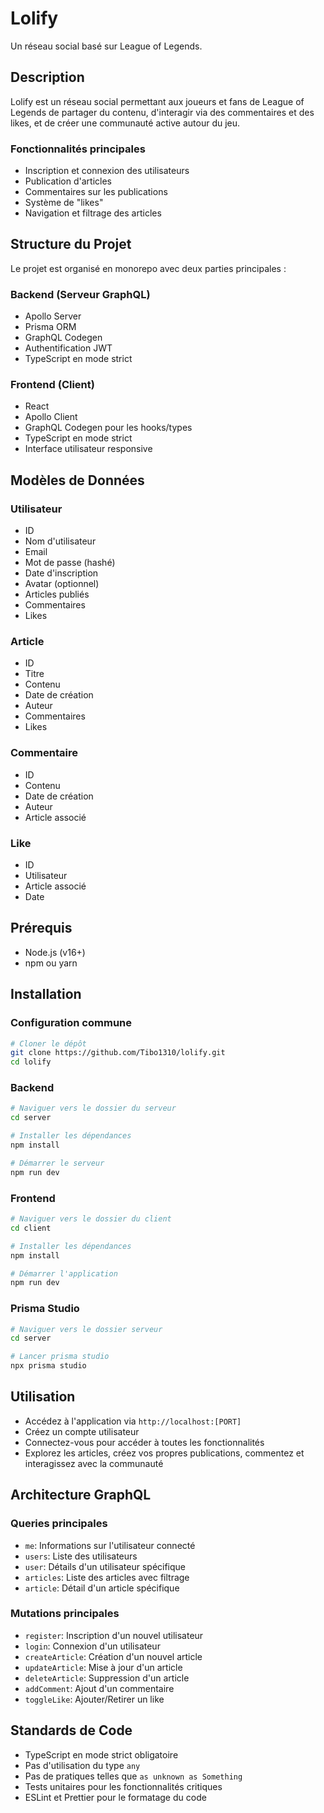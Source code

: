 # Lolify

Un réseau social basé sur League of Legends.

## Description

Lolify est un réseau social permettant aux joueurs et fans de League of Legends de partager du contenu, d'interagir via des commentaires et des likes, et de créer une communauté active autour du jeu.

### Fonctionnalités principales
- Inscription et connexion des utilisateurs
- Publication d'articles
- Commentaires sur les publications
- Système de "likes"
- Navigation et filtrage des articles

## Structure du Projet

Le projet est organisé en monorepo avec deux parties principales :

### Backend (Serveur GraphQL)
- Apollo Server
- Prisma ORM
- GraphQL Codegen
- Authentification JWT
- TypeScript en mode strict

### Frontend (Client)
- React
- Apollo Client
- GraphQL Codegen pour les hooks/types
- TypeScript en mode strict
- Interface utilisateur responsive

## Modèles de Données

### Utilisateur
- ID
- Nom d'utilisateur
- Email
- Mot de passe (hashé)
- Date d'inscription
- Avatar (optionnel)
- Articles publiés
- Commentaires
- Likes

### Article
- ID
- Titre
- Contenu
- Date de création
- Auteur
- Commentaires
- Likes

### Commentaire
- ID
- Contenu
- Date de création
- Auteur
- Article associé

### Like
- ID
- Utilisateur
- Article associé
- Date

## Prérequis

- Node.js (v16+)
- npm ou yarn

## Installation

### Configuration commune
```bash
# Cloner le dépôt
git clone https://github.com/Tibo1310/lolify.git
cd lolify
```

### Backend
```bash
# Naviguer vers le dossier du serveur
cd server

# Installer les dépendances
npm install

# Démarrer le serveur
npm run dev
```

### Frontend
```bash
# Naviguer vers le dossier du client
cd client

# Installer les dépendances
npm install

# Démarrer l'application
npm run dev
```
### Prisma Studio
```bash
# Naviguer vers le dossier serveur
cd server

# Lancer prisma studio
npx prisma studio
```

## Utilisation

- Accédez à l'application via `http://localhost:[PORT]`
- Créez un compte utilisateur
- Connectez-vous pour accéder à toutes les fonctionnalités
- Explorez les articles, créez vos propres publications, commentez et interagissez avec la communauté

## Architecture GraphQL

### Queries principales
- `me`: Informations sur l'utilisateur connecté
- `users`: Liste des utilisateurs
- `user`: Détails d'un utilisateur spécifique
- `articles`: Liste des articles avec filtrage
- `article`: Détail d'un article spécifique

### Mutations principales
- `register`: Inscription d'un nouvel utilisateur
- `login`: Connexion d'un utilisateur
- `createArticle`: Création d'un nouvel article
- `updateArticle`: Mise à jour d'un article
- `deleteArticle`: Suppression d'un article
- `addComment`: Ajout d'un commentaire
- `toggleLike`: Ajouter/Retirer un like

## Standards de Code

- TypeScript en mode strict obligatoire
- Pas d'utilisation du type `any`
- Pas de pratiques telles que `as unknown as Something`
- Tests unitaires pour les fonctionnalités critiques
- ESLint et Prettier pour le formatage du code